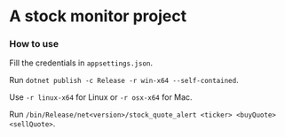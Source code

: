 # A stock monitor project

### How to use

Fill the credentials in `appsettings.json`.

Run `dotnet publish -c Release -r win-x64 --self-contained`.

Use `-r linux-x64` for Linux or `-r osx-x64` for Mac.

Run `/bin/Release/net<version>/stock_quote_alert <ticker> <buyQuote> <sellQuote>`.

